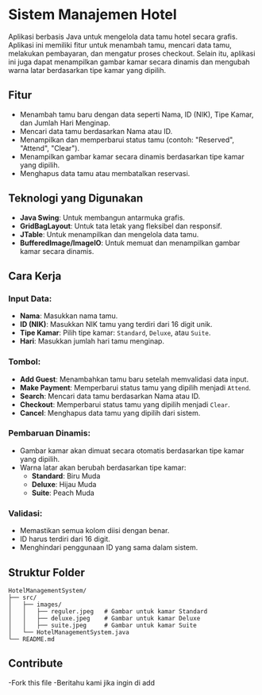 # Sistem Manajemen Hotel

Aplikasi berbasis Java untuk mengelola data tamu hotel secara grafis. Aplikasi ini memiliki fitur untuk menambah tamu, mencari data tamu, melakukan pembayaran, dan mengatur proses checkout. Selain itu, aplikasi ini juga dapat menampilkan gambar kamar secara dinamis dan mengubah warna latar berdasarkan tipe kamar yang dipilih.

## Fitur

- Menambah tamu baru dengan data seperti Nama, ID (NIK), Tipe Kamar, dan Jumlah Hari Menginap.
- Mencari data tamu berdasarkan Nama atau ID.
- Menampilkan dan memperbarui status tamu (contoh: "Reserved", "Attend", "Clear").
- Menampilkan gambar kamar secara dinamis berdasarkan tipe kamar yang dipilih.
- Menghapus data tamu atau membatalkan reservasi.

## Teknologi yang Digunakan

- **Java Swing**: Untuk membangun antarmuka grafis.
- **GridBagLayout**: Untuk tata letak yang fleksibel dan responsif.
- **JTable**: Untuk menampilkan dan mengelola data tamu.
- **BufferedImage/ImageIO**: Untuk memuat dan menampilkan gambar kamar secara dinamis.

## Cara Kerja

### Input Data:
- **Nama**: Masukkan nama tamu.
- **ID (NIK)**: Masukkan NIK tamu yang terdiri dari 16 digit unik.
- **Tipe Kamar**: Pilih tipe kamar: `Standard`, `Deluxe`, atau `Suite`.
- **Hari**: Masukkan jumlah hari tamu menginap.

### Tombol:
- **Add Guest**: Menambahkan tamu baru setelah memvalidasi data input.
- **Make Payment**: Memperbarui status tamu yang dipilih menjadi `Attend`.
- **Search**: Mencari data tamu berdasarkan Nama atau ID.
- **Checkout**: Memperbarui status tamu yang dipilih menjadi `Clear`.
- **Cancel**: Menghapus data tamu yang dipilih dari sistem.

### Pembaruan Dinamis:
- Gambar kamar akan dimuat secara otomatis berdasarkan tipe kamar yang dipilih.
- Warna latar akan berubah berdasarkan tipe kamar:
  - **Standard**: Biru Muda
  - **Deluxe**: Hijau Muda
  - **Suite**: Peach Muda

### Validasi:
- Memastikan semua kolom diisi dengan benar.
- ID harus terdiri dari 16 digit.
- Menghindari penggunaan ID yang sama dalam sistem.

## Struktur Folder

```plaintext
HotelManagementSystem/
├── src/
│   ├── images/
│   │   ├── reguler.jpeg   # Gambar untuk kamar Standard
│   │   ├── deluxe.jpeg    # Gambar untuk kamar Deluxe
│   │   ├── suite.jpeg     # Gambar untuk kamar Suite
│   └── HotelManagementSystem.java
└── README.md

```
## Contribute
-Fork this file
-Beritahu kami jika ingin di add
